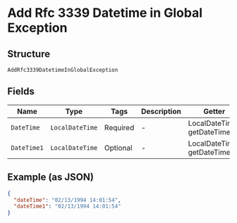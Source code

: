 
# Add Rfc 3339 Datetime in Global Exception

## Structure

`AddRfc3339DatetimeInGlobalException`

## Fields

| Name | Type | Tags | Description | Getter | Setter |
|  --- | --- | --- | --- | --- | --- |
| `DateTime` | `LocalDateTime` | Required | - | LocalDateTime getDateTime() | setDateTime(LocalDateTime dateTime) |
| `DateTime1` | `LocalDateTime` | Optional | - | LocalDateTime getDateTime1() | setDateTime1(LocalDateTime dateTime1) |

## Example (as JSON)

```json
{
  "dateTime": "02/13/1994 14:01:54",
  "dateTime1": "02/13/1994 14:01:54"
}
```

